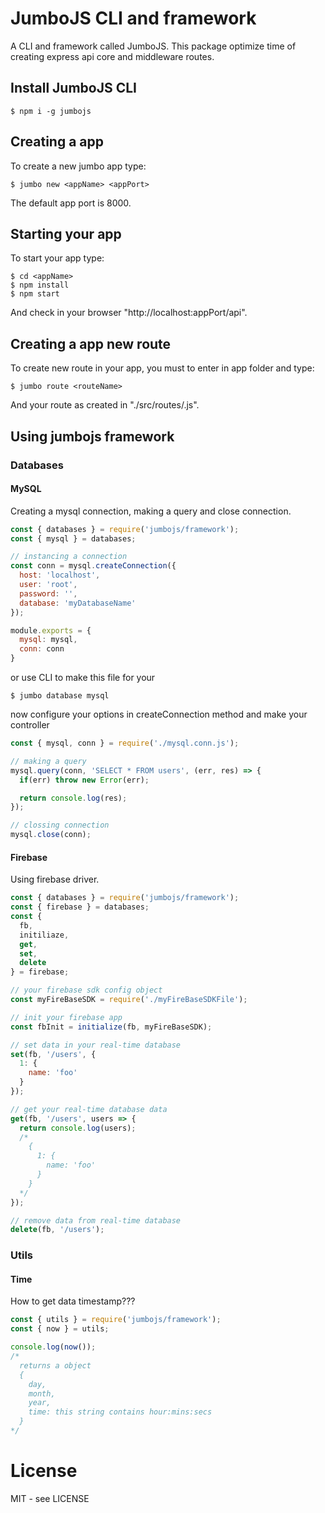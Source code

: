 # JumboJS CLI and framework

A CLI and framework called JumboJS.
This package optimize time of creating express api core and middleware routes.

## Install JumboJS CLI

```shell
$ npm i -g jumbojs
```

## Creating a app

To create a new jumbo app type:

```shell
$ jumbo new <appName> <appPort>
```

The default app port is 8000.

## Starting your app

To start your app type:

```shell
$ cd <appName>
$ npm install
$ npm start
```
And check in your browser "http://localhost:appPort/api".

## Creating a app new route

To create new route in your app, you must to enter in app folder and type:

```shell
$ jumbo route <routeName>
```

And your route as created in "./src/routes/<routeName>.js".

## Using jumbojs framework

### Databases

#### MySQL

Creating a mysql connection, making a query and close connection.

```js
const { databases } = require('jumbojs/framework');
const { mysql } = databases;

// instancing a connection
const conn = mysql.createConnection({
  host: 'localhost',
  user: 'root',
  password: '',
  database: 'myDatabaseName'
});

module.exports = {
  mysql: mysql,
  conn: conn
}
```

or use CLI to make this file for your

```shell
$ jumbo database mysql
```

now configure your options in createConnection method and make your controller

```javascript
const { mysql, conn } = require('./mysql.conn.js');

// making a query
mysql.query(conn, 'SELECT * FROM users', (err, res) => {
  if(err) throw new Error(err);

  return console.log(res);
});

// clossing connection
mysql.close(conn);
```

#### Firebase

Using firebase driver.

```javascript
const { databases } = require('jumbojs/framework');
const { firebase } = databases;
const {
  fb,
  initiliaze,
  get,
  set,
  delete
} = firebase;

// your firebase sdk config object
const myFireBaseSDK = require('./myFireBaseSDKFile');

// init your firebase app
const fbInit = initialize(fb, myFireBaseSDK);

// set data in your real-time database
set(fb, '/users', {
  1: {
    name: 'foo'
  }
});

// get your real-time database data
get(fb, '/users', users => {
  return console.log(users);
  /*
    {
      1: {
        name: 'foo'
      }
    }
  */
});

// remove data from real-time database
delete(fb, '/users');
```

### Utils

#### Time

How to get data timestamp???

```javascript
const { utils } = require('jumbojs/framework');
const { now } = utils;

console.log(now());
/*
  returns a object
  {
    day,
    month,
    year,
    time: this string contains hour:mins:secs
  }
*/
```

# License

MIT - see LICENSE

